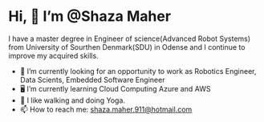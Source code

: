   #  Hi, 👋 I’m @Shaza Maher
  I have a master degree in Engineer of science(Advanced Robot Systems) from University of Sourthen Denmark(SDU) in Odense and I continue to improve my acquired skills.
- 👀 I’m currently looking for an opportunity to work as Robotics Engineer, Data Scients, Embedded Software Engineer 
- 🖥️ I’m currently learning Cloud Computing Azure and AWS
- 🌱 I like walking and doing Yoga. 
- 📫 How to reach me: shaza.maher.911@hotmail.com



